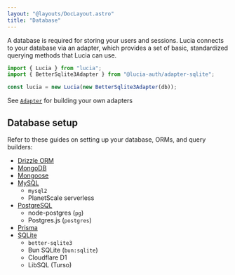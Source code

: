```yaml
---
layout: "@layouts/DocLayout.astro"
title: "Database"
---
```


A database is required for storing your users and sessions. Lucia connects to your database via an adapter, which provides a set of basic, standardized querying methods that Lucia can use.

```ts
import { Lucia } from "lucia";
import { BetterSqlite3Adapter } from "@lucia-auth/adapter-sqlite";

const lucia = new Lucia(new BetterSqlite3Adapter(db));
```

See [`Adapter`]() for building your own adapters

## Database setup

Refer to these guides on setting up your database, ORMs, and query builders:

- [Drizzle ORM](/database/drizzle)
- [MongoDB](/database/mongodb)
- [Mongoose](/database/mongoose)
- [MySQL](/database/mysql)
  - `mysql2`
  - PlanetScale serverless
- [PostgreSQL](/database/postgresql)
  - node-postgres (`pg`)
  - Postgres.js (`postgres`)
- [Prisma](/database/prisma)
- [SQLite](/database/sqlite)
  - `better-sqlite3`
  - Bun SQLite (`bun:sqlite`)
  - Cloudflare D1
  - LibSQL (Turso)
